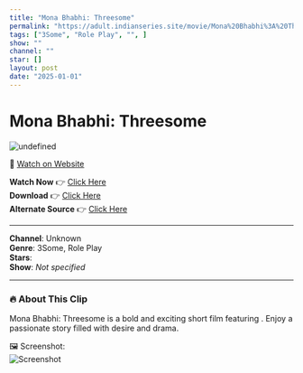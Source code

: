 ```yaml
---
title: "Mona Bhabhi: Threesome"
permalink: "https://adult.indianseries.site/movie/Mona%20Bhabhi%3A%20Threesome"
tags: ["3Some", "Role Play", "", ]
show: ""
channel: ""
star: []
layout: post
date: "2025-01-01"
---
```


# Mona Bhabhi: Threesome

![undefined](https://desisins.com/wp-content/uploads/2024/10/Mona-Bhabhi-Threesome-DesiSins.com_.jpg)

🔗 [Watch on Website](https://adult.indianseries.site/movie/Mona%20Bhabhi%3A%20Threesome)

**Watch Now** 👉 [Click Here](https://adult.indianseries.site/movie/Mona%20Bhabhi%3A%20Threesome)  
**Download** 👉 [Click Here](https://adult.indianseries.site/movie/Mona%20Bhabhi%3A%20Threesome)  
**Alternate Source** 👉 [Click Here](https://adult.indianseries.site/movie/Mona%20Bhabhi%3A%20Threesome)

---

**Channel**: Unknown  
**Genre**: 3Some, Role Play  
**Stars**:   
**Show**: *Not specified*

---

### 🔥 About This Clip

Mona Bhabhi: Threesome is a bold and exciting short film featuring . Enjoy a passionate story filled with desire and drama.
 
🖼️ Screenshot:  
![Screenshot](https://desisins.com/wp-content/uploads/2024/10/Mona-Bhabhi-Threesome-DesiSins.com_.jpg)
